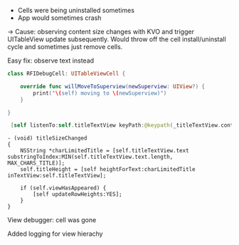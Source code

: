 - Cells were being uninstalled sometimes
- App would sometimes crash

-> Cause: observing content size changes with KVO and trigger UITableView update subsequently. Would throw off the cell install/uninstall cycle and sometimes just remove cells.

Easy fix: observe text instead

```swift
class RFIDebugCell: UITableViewCell {

    override func willMoveToSuperview(newSuperview: UIView?) {
        print("\(self) moving to \(newSuperview)")
    }

}
```

```swift
 [self listenTo:self.titleTextView keyPath:@keypath(_titleTextView.contentSize) selector:@selector(titleSizeChanged)];
```

```objc
- (void) titleSizeChanged
{
    NSString *charLimitedTitle = [self.titleTextView.text substringToIndex:MIN(self.titleTextView.text.length, MAX_CHARS_TITLE)];
    self.titleHeight = [self heightForText:charLimitedTitle inTextView:self.titleTextView];

    if (self.viewHasAppeared) {
        [self updateRowHeights:YES];
    }
}
```

View debugger: cell was gone

Added logging for view hierachy